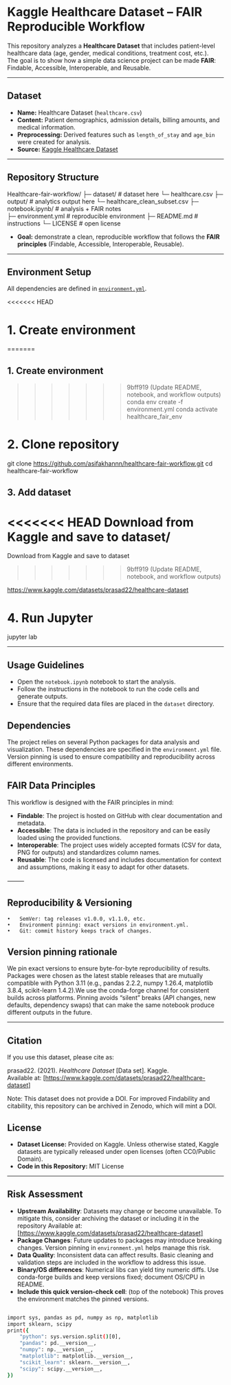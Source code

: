 # Kaggle Healthcare Dataset – FAIR Reproducible Workflow


This repository analyzes a **Healthcare Dataset** that includes patient-level healthcare data (age, gender, medical conditions, treatment cost, etc.).  
The goal is to show how a simple data science project can be made **FAIR**: Findable, Accessible, Interoperable, and Reusable.

---

## Dataset
- **Name:** Healthcare Dataset (`healthcare.csv`)  
- **Content:** Patient demographics, admission details, billing amounts, and medical information.  
- **Preprocessing:** Derived features such as `length_of_stay` and `age_bin` were created for analysis.  
- **Source:** [Kaggle Healthcare Dataset](https://www.kaggle.com/datasets/prasad22/healthcare-dataset)

---

## Repository Structure

Healthcare-fair-workflow/
├─ dataset/                # dataset here
    └─ healthcare.csv
├─ output/                # analytics output here
    └─ healthcare_clean_subset.csv
├─ notebook.ipynb/         # analysis + FAIR notes  
├─ environment.yml      # reproducible environment
├─ README.md            # instructions
└─ LICENSE              # open license

- **Goal:** demonstrate a clean, reproducible workflow that follows the **FAIR principles** (Findable, Accessible, Interoperable, Reusable).

---

##  Environment Setup
All dependencies are defined in [`environment.yml`](environment.yml).

<<<<<<< HEAD
# 1. Create environment
=======

## 1. Create environment
>>>>>>> 9bff919 (Update README, notebook, and workflow outputs)
conda env create -f environment.yml
conda activate healthcare_fair_env

# 2. Clone repository
git clone https://github.com/asifakhannn/healthcare-fair-workflow.git
cd healthcare-fair-workflow

## 3. Add dataset
<<<<<<< HEAD
Download from Kaggle and save to dataset/
=======
Download from Kaggle and save to dataset
>>>>>>> 9bff919 (Update README, notebook, and workflow outputs)

https://www.kaggle.com/datasets/prasad22/healthcare-dataset

# 4. Run Jupyter
jupyter lab

---

## Usage Guidelines
- Open the `notebook.ipynb` notebook to start the analysis.
- Follow the instructions in the notebook to run the code cells and generate outputs.
- Ensure that the required data files are placed in the `dataset` directory.

## Dependencies
The project relies on several Python packages for data analysis and visualization. These dependencies are specified in the `environment.yml` file. Version pinning is used to ensure compatibility and reproducibility across different environments.


## FAIR Data Principles
This workflow is designed with the FAIR principles in mind:
- **Findable**: The project is hosted on GitHub with clear documentation and metadata.
- **Accessible**: The data is included in the repository and can be easily loaded using the provided functions.
- **Interoperable**: The project uses widely accepted formats (CSV for data, PNG for outputs) and standardizes column names.
- **Reusable**: The code is licensed and includes documentation for context and assumptions, making it easy to adapt for other datasets.

⸻

## Reproducibility & Versioning
	•	SemVer: tag releases v1.0.0, v1.1.0, etc.
	•	Environment pinning: exact versions in environment.yml.
	•	Git: commit history keeps track of changes.

## Version pinning rationale

We pin exact versions to ensure byte-for-byte reproducibility of results. Packages were chosen as the latest stable releases that are mutually compatible with Python 3.11 (e.g., pandas 2.2.2, numpy 1.26.4, matplotlib 3.8.4, scikit-learn 1.4.2).We use the conda-forge channel for consistent builds across platforms.
Pinning avoids “silent” breaks (API changes, new defaults, dependency swaps) that can make the same notebook produce different outputs in the future.

---

##  Citation

If you use this dataset, please cite as:

prasad22. (2021). *Healthcare Dataset* [Data set]. Kaggle.  
Available at: [https://www.kaggle.com/datasets/prasad22/healthcare-dataset]

Note: This dataset does not provide a DOI. For improved Findability and citability, this repository can be archived in Zenodo, which will mint a DOI.

## License

- **Dataset License:** Provided on Kaggle. Unless otherwise stated, Kaggle datasets are typically released under open licenses (often CC0/Public Domain). 
- **Code in this Repository:** MIT License 

---

## Risk Assessment
- **Upstream Availability**: Datasets may change or become unavailable. To mitigate this, consider archiving the dataset or including it in the repository Available at: [https://www.kaggle.com/datasets/prasad22/healthcare-dataset]
- **Package Changes**: Future updates to packages may introduce breaking changes. Version pinning in `environment.yml` helps manage this risk.
- **Data Quality**: Inconsistent data can affect results. Basic cleaning and validation steps are included in the workflow to address this issue.
- **Binary/OS differences**: Numerical libs can yield tiny numeric diffs. Use conda-forge builds and keep versions fixed; document OS/CPU in README.
- **Include this quick version-check cell**: (top of the notebook) This proves the environment matches the pinned versions.

```bash

import sys, pandas as pd, numpy as np, matplotlib
import sklearn, scipy
print({
    "python": sys.version.split()[0],
    "pandas": pd.__version__,
    "numpy": np.__version__,
    "matplotlib": matplotlib.__version__,
    "scikit_learn": sklearn.__version__,
    "scipy": scipy.__version__,
})





